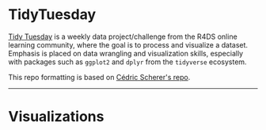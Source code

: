 # TidyTuesday

[Tidy Tuesday](https://github.com/rfordatascience/tidytuesday) is a weekly data project/challenge from the R4DS online learning community, where the goal is to process and visualize a dataset. Emphasis is placed on data wrangling and visualization skills, especially with packages such as `ggplot2` and `dplyr` from the `tidyverse` ecosystem. 

This repo formatting is based on [Cédric Scherer's repo](https://github.com/z3tt/TidyTuesday/blob/master/README.md).

---

# Visualizations